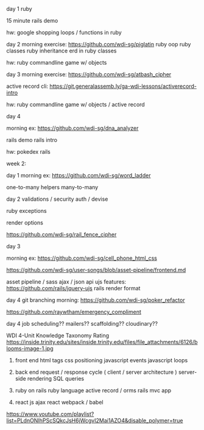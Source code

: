 day 1
ruby

15 minute rails demo

hw: google shopping loops / functions in ruby

day 2
morning exercise: https://github.com/wdi-sg/piglatin
ruby oop
ruby classes
ruby inheritance
erd in ruby classes


hw: ruby commandline game w/ objects

day 3
morning exercise: https://github.com/wdi-sg/atbash_cipher

active record cli: https://git.generalassemb.ly/ga-wdi-lessons/activerecord-intro

hw: ruby commandline game w/ objects / active record

day 4

morning ex: https://github.com/wdi-sg/dna_analyzer

rails demo
rails intro

hw: pokedex rails

week 2:

day 1
morning ex: https://github.com/wdi-sg/word_ladder

one-to-many helpers
many-to-many

day 2
validations / security
auth / devise

ruby exceptions

render options

https://github.com/wdi-sg/rail_fence_cipher


day 3

morning ex: https://github.com/wdi-sg/cell_phone_html_css

https://github.com/wdi-sg/user-songs/blob/asset-pipeline/frontend.md

asset pipeline / sass
ajax / json api
ujs features: https://github.com/rails/jquery-ujs
rails render format



day 4
git branching
morning: https://github.com/wdi-sg/poker_refactor

https://github.com/raywtham/emergency_compliment


day 4
job scheduling??
mailers??
scaffolding??
cloudinary??



WDI 4-Unit Knowledge Taxonomy Rating
https://inside.trinity.edu/sites/inside.trinity.edu/files/file_attachments/6126/blooms-image-1.jpg
1. front end
  html tags
  css positioning
  javascript events
  javascript loops

2. back end
  request / response cycle ( client / server architecture )
  server-side rendering
  SQL queries

3. ruby on rails
  ruby language
  active record / orms
  rails mvc app

4. react js
  ajax
  react
  webpack / babel


https://www.youtube.com/playlist?list=PLdnONIhPScSQkcJsH6jWcgvI2Mai1AZO4&disable_polymer=true


